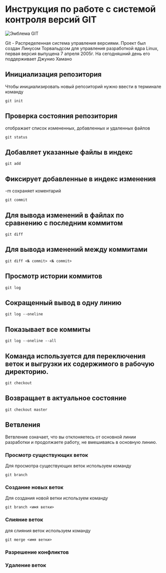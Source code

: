 # **Инструкция по работе с системой контроля версий GIT**

![Эмблема GIT](GIT.JPG)

Git - Распределенная система управления версиями. Проект был создан Линусом Торвальдсом для управления разработкой ядра Linux, первая версия выпущена 7 апреля 2005г. На сегодняшний день его поддерживает Джунио Хамано

## Инициализация репозитория

Чтобы инициализировать новый репозиторий нужно ввести в терминале команду

    git init

## Проверка состояния репозитория
отображает список измененных, добавленных и удаленных файлов 

    git status

## Добавляет указанные файлы в индекс

    git add

## Фиксирует добавленные в индекс изменения
-m сохраняет коментарий

    git commit

## Для вывода изменений в файлах по сравнению с последним коммитом

    git diff

## Для вывода изменений между коммитами

    git diff <№ commit> <№ commit>

## Просмотр истории коммитов

    git log

## Сокращенный вывод в одну линию

    git log --oneline

## Показывает все коммиты

    git log --oneline --all

## Команда  используется для переключения веток и выгрузки их содержимого в рабочую директорию.

    git checkout

## Возвращает в актуальное состояние

    git checkout master

## Ветвления

Ветвление означает, что вы отклоняетесь от основной линии разработки и продолжаете работу, не вмешиваясь в основную линию.

### Просмотр существующих веток
Для просмотра существующих веток используем команду

    git branch

### Создание новых веток
Для создания новой ветки используем команду

    git branch <имя ветки>

### Слияние веток

для слияния веток используем команду

    git merge <имя ветки>

### Разрешение конфликтов

### Удаление веток




